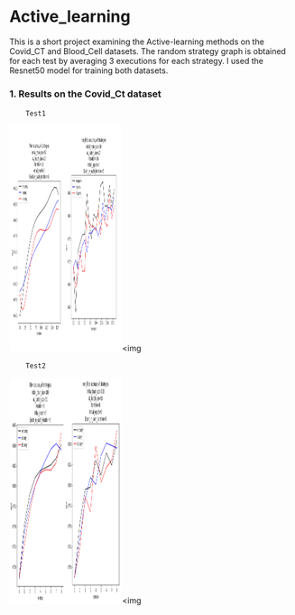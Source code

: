 # Active_learning
This is a short project examining the Active-learning methods on the Covid_CT and Blood_Cell datasets. The random strategy graph is obtained for each test by averaging 3 executions for each strategy. I used the Resnet50 model for training both datasets.

### 1. Results on the Covid_Ct dataset
        Test1
<img src="https://github.com/alish1377/Active_learning/blob/main/assets/dataset1_test1.png" width="200" height="400"/><img

        Test2
<img src="https://github.com/alish1377/Active_learning/blob/main/assets/dataset1_test2.png" width="200" height="400"/><img

